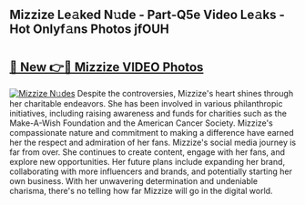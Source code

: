 ## Mizzize Le𝚊ked N𝚞de - Part-Q5e Video Le𝚊ks - Hot Onlyf𝚊ns Photos jfOUH

# <h2><a href="http://ac48068.deff.icu/?id=Mizzize">🔗 New 👉🔴 Mizzize VIDEO Photos</a></h2>

[![Mizzize N𝚞des](https://i.imgur.com/rIISA9y.gif)](http://ac48068.deff.icu/?id=Mizzize)
Despite the controversies, Mizzize's heart shines through her charitable endeavors. She has been involved in various philanthropic initiatives, including raising awareness and funds for charities such as the Make-A-Wish Foundation and the American Cancer Society. Mizzize's compassionate nature and commitment to making a difference have earned her the respect and admiration of her fans. Mizzize's social media journey is far from over. She continues to create content, engage with her fans, and explore new opportunities. Her future plans include expanding her brand, collaborating with more influencers and brands, and potentially starting her own business. With her unwavering determination and undeniable charisma, there's no telling how far Mizzize will go in the digital world.
